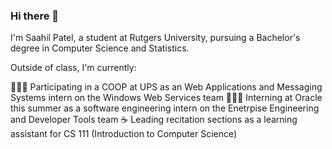 ### Hi there 👋
I'm Saahil Patel, a student at Rutgers University, pursuing a Bachelor's degree in Computer Science and Statistics.

Outside of class, I'm currently:

👨🏽‍💻 Participating in a COOP at UPS as an Web Applications and Messaging Systems intern on the Windows Web Services team
👨🏽‍💻 Interning at Oracle this summer as a software engineering intern on the Enetrpise Engineering and Developer Tools team
☕️ Leading recitation sections as a learning assistant for CS 111 (Introduction to Computer Science)
<!--
**Saahilp18/Saahilp18** is a ✨ _special_ ✨ repository because its `README.md` (this file) appears on your GitHub profile.

Here are some ideas to get you started:

- 🔭 I’m currently working on ...
- 🌱 I’m currently learning ...
- 👯 I’m looking to collaborate on ...
- 🤔 I’m looking for help with ...
- 💬 Ask me about ...
- 📫 How to reach me: ...
- 😄 Pronouns: ...
- ⚡ Fun fact: ...
-->
